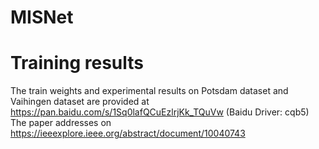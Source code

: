 # MISNet
# Training results
The train weights and experimental results on Potsdam dataset and Vaihingen dataset are provided at https://pan.baidu.com/s/1Sq0lafQCuEzlrjKk_TQuVw (Baidu Driver: cqb5)
The paper addresses on https://ieeexplore.ieee.org/abstract/document/10040743
